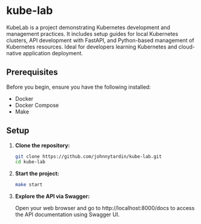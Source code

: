 # kube-lab
KubeLab is a project demonstrating Kubernetes development and management practices. It includes setup guides for local Kubernetes clusters, API development with FastAPI, and Python-based management of Kubernetes resources. Ideal for developers learning Kubernetes and cloud-native application deployment.

## Prerequisites

Before you begin, ensure you have the following installed:

- Docker
- Docker Compose
- Make

## Setup

1. **Clone the repository:**

   ```bash
   git clone https://github.com/johnnytardin/kube-lab.git
   cd kube-lab
   ```

2. **Start the project:**

   ```bash
   make start
   ```

3. **Explore the API via Swagger:**

   Open your web browser and go to http://localhost:8000/docs to access the API documentation using Swagger UI.

